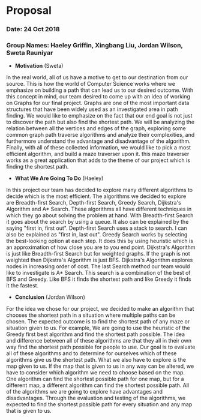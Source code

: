 # Proposal

### Date: 24 Oct 2018
### Group Names: Haeley Griffin, Xingbang Liu, Jordan Wilson, Sweta Rauniyar


* **Motivation** (Sweta)

In the real world, all of us have a motive to get to our destination from our source. This is how the world of Computer Science works where we emphasize on building a path that can lead us to our desired outcome. With this concept in mind, our team desired to come up with an idea of working on Graphs for our final project. Graphs are one of the most important data structures that have been widely used as an investigated area in path finding. We would like to emphasize on the fact that our end goal is not just to discover the path but also find the shortest path. We will be analyzing the relation between all the vertices and edges of the graph, exploring some common graph path traverse algorithms and analyze their complexities, and furthermore understand the advantage and disadvantage of the algorithm. Finally, with all of these collected information,  we would like to pick a most efficient algorithm, and build a maze traverser upon it. this maze traverser works as a great application that adds to the theme of our project which is finding the shortest path.

* **What We Are Going To Do** (Haeley)

In this project our team has decided to explore many different algorithms to decide which is the most efficient. The algorithms we decided to explore are Breadth-first Search, Depth-first Search, Greedy Search, Dijkstra's Algorithm and A* Search. These algorithms all have different techniques in which they go about solving the problem at hand. With Breadth-first Search it goes about the search by using a queue. It also can be explained by the saying "first in, first out". Depth-first Search uses a stack to search. I can also be explained as "first in, last out". Greedy Search works by selecting the best-looking option at each step. It does this by using heuristic which is an approximation of how close you are to you end point. Dijkstra's Algorithm is just like Breadth-first Search but for weighted graphs. If the graph is not weighted then Dijkstra's Algorithm is just BFS. Dijkstra's Algorithm explores nodes in increasing order of cost. The last Search method our team would like to investigate is A* Search. This search is a combination of the best of BFS and Greedy. Like BFS it finds the shortest path and like Greedy it finds it the fastest.

* **Conclusion** (Jordan Wilson)

For the idea we chose for our project, we decided to make an algorithm that chooses the shortest path in a situation where multiple paths can be chosen. The expected outcome is to find the shortest path of any maze or situation given to us. For example, We are going to use the heuristic of the Greedy first best algorithm and find the shortest path possible. The idea and difference between all of these algorithms are that they all in their own way find the shortest path possible for people to use. Our goal is to evaluate all of these algorithms and to determine for ourselves which of these algorithms give us the shortest path. What we also have to explore is the map given to us. If the map that is given to us in any way can be altered, we have to consider which algorithm we need to choose based on the map. One algorithm can find the shortest possible path for one map, but for a different map, a different algorithm can find the shortest possible path. All of the algorithms we are going to explore have advantages and disadvantages. Through the evaluation and testing of the algorithms, we expected to find the shortest possible path for every situation and any map that is given to us.
